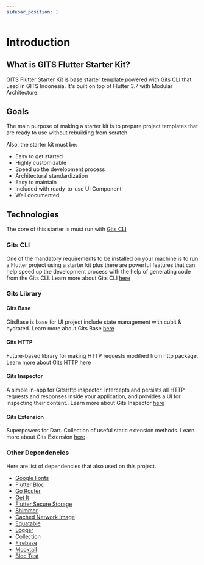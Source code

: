 ```yaml
---
sidebar_position: 1
---
```


# Introduction

## What is GITS Flutter Starter Kit?

GITS Flutter Starter Kit is base starter template powered with [Gits CLI](../gits_cli/started) that used in GITS Indonesia. It's built on top of Flutter 3.7 with Modular Architecture.

## Goals

The main purpose of making a starter kit is to prepare project templates that are ready to use without rebuilding from scratch.

Also, the starter kit must be:

- Easy to get started
- Highly customizable
- Speed up the development process
- Architectural standardization
- Easy to maintain
- Included with ready-to-use UI Component
- Well documented

## Technologies

The core of this starter is must run with [Gits CLI](../gits_cli/started)

### Gits CLI

One of the mandatory requirements to be installed on your machine is to run a Flutter project using a starter kit plus there are powerful features that can help speed up the development process with the help of generating code from the Gits CLI. Learn more about Gits CLI [here](../gits_cli/started)

### Gits Library

#### Gits Base

GitsBase is base for UI project include state management with cubit & hydrated. Learn more about Gits Base [here](https://pub.dev/packages/gits_extension)

#### Gits HTTP

Future-based library for making HTTP requests modified from http package. Learn more about Gits HTTP [here](https://pub.dev/packages/gits_http)

#### Gits Inspector

A simple in-app for GitsHttp inspector. Intercepts and persists all HTTP requests and responses inside your application, and provides a UI for inspecting their content.. Learn more about Gits Inspector [here](https://pub.dev/packages/gits_inspector)

#### Gits Extension

Superpowers for Dart. Collection of useful static extension methods. Learn more about Gits Extension [here](https://pub.dev/packages/gits_extension)

### Other Dependencies

Here are list of dependencies that also used on this project.

- [Google Fonts](https://pub.dev/packages/google_fonts)
- [Flutter Bloc](https://pub.dev/packages/flutter_bloc)
- [Go Router](https://pub.dev/packages/go_router)
- [Get It](https://pub.dev/packages/get_it)
- [Flutter Secure Storage](https://pub.dev/packages/flutter_secure_storage)
- [Shimmer](https://pub.dev/packages/shimmer)
- [Cached Network Image](https://pub.dev/packages/cached_network_image)
- [Equatable](https://pub.dev/packages/equatable)
- [Logger](https://pub.dev/packages/logger)
- [Collection](https://pub.dev/packages/collection)
- [Firebase](https://firebase.google.com/docs/flutter/setup?platform=android)
- [Mocktail](https://pub.dev/packages/mocktail)
- [Bloc Test](https://pub.dev/packages/bloc_test)
